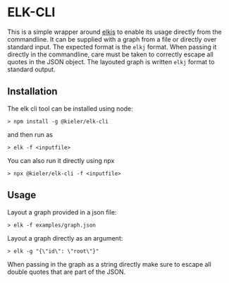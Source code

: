 # ELK-CLI
This is a simple wrapper around [elkjs](https://github.com/kieler/elkjs) to enable its usage directly from the commandline. It can be supplied with a graph from a file or directly over standard input. The expected format is the `elkj` format. When passing it directly in the commandline, care must be taken to correctly escape all quotes in the JSON object. The layouted graph is written `elkj` format to standard output.

## Installation
The elk cli tool can be installed using node:
```
> npm install -g @kieler/elk-cli
```
and then run as
```
> elk -f <inputfile>
```

You can also run it directly using npx
```
> npx @kieler/elk-cli -f <inputfile>
```

## Usage

Layout a graph provided in a json file:
```
> elk -f examples/graph.json
```

Layout a graph directly as an argument:
```
> elk -g "{\"id\": \"root\"}"
```
When passing in the graph as a string directly make sure to escape all double quotes that are part of the JSON.
